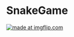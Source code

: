 # SnakeGame



<a href="https://imgflip.com/gif/4jtbap"><img src="https://imgflip.com/gif/4jtbap" title="made at imgflip.com"/></a>
